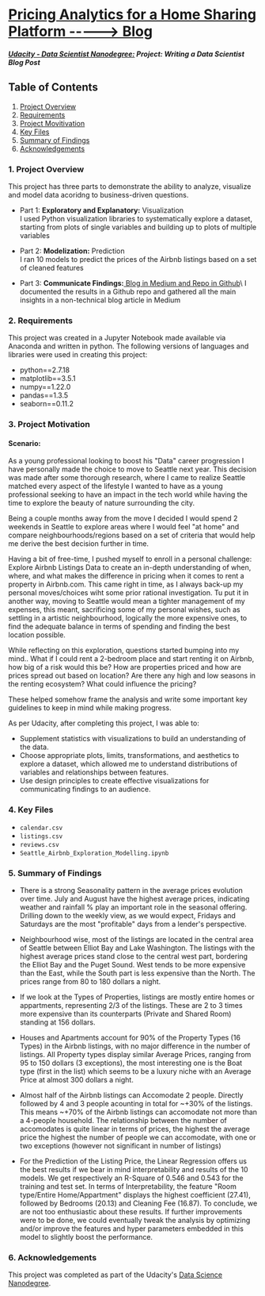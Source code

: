 # [Pricing Analytics for a Home Sharing Platform -----> Blog ](https://medium.com/@robinhocepied/how-to-set-your-next-airbnb-listing-price-smartly-589b49f97cf1)
#### [_Udacity - Data Scientist Nanodegree:_](https://www.udacity.com/school-of-data-science) _Project: Writing a Data Scientist Blog Post_
## Table of Contents

1. [Project Overview](#project)
2. [Requirements](#requirements)
3. [Project Movitivation](#motivation)
4. [Key Files](#files)
5. [Summary of Findings](#summary)
6. [Acknowledgements](#acknowledgements)

### 1. Project Overview<a id="project"></a>
This project has three parts to demonstrate the ability to analyze, visualize and model data acoridng to business-driven questions.

- Part 1: **Exploratory and Explanatory:** Visualization\
    I used Python visualization libraries to systematically explore a dataset, starting from plots of single variables and building up to plots of multiple variables
    
- Part 2: **Modelization:** Prediction\
    I ran 10 models to predict the prices of the Airbnb listings based on a set of cleaned features
    
- Part 3: **Communicate Findings:**[ Blog in Medium and Repo in Github](https://medium.com/@robinhocepied/how-to-set-your-next-airbnb-listing-price-smartly-589b49f97cf1)\ 
    I documented the results in a Github repo and gathered all the main insights in a non-technical blog article in Medium

### 2. Requirements<a id="requirements"></a>
This project was created in a Jupyter Notebook made available via Anaconda and written in python. 
The following versions of languages and libraries were used in creating this project:
- python==2.7.18
- matplotlib==3.5.1
- numpy==1.22.0
- pandas==1.3.5
- seaborn==0.11.2

### 3. Project Motivation<a id="motivation"></a>

#### Scenario:
As a young professional looking to boost his "Data" career progression I have personally made the choice to move to Seattle next year. This decision was made after some thorough research, where I came to realize Seattle matched every aspect of the lifestyle I wanted to have as a young professional seeking to have an impact in the tech world while having the time to explore the beauty of nature surrounding the city.

Being a couple months away from the move I decided I would spend 2 weekends in Seattle to explore areas where I would feel "at home" and compare neighbourhoods/regions based on a set of criteria that would help me derive the best decision further in time.

Having a bit of free-time, I pushed myself to enroll in a personal challenge: Explore Airbnb Listings Data to create an in-depth understanding of when, where, and what makes the difference in pricing when it comes to rent a property in Airbnb.com. This came right in time, as I always back-up my personal moves/choices wiht some prior rational investigation. Tu put it in another way, moving to Seattle would mean a tighter management of my expenses, this meant, sacrificing some of my personal wishes, such as settling in a artistic neighbourhood, logically the more expensive ones, to find the adequate balance in terms of spending and finding the best location possible.

While reflecting on this exploration, questions started bumping into my mind.. What if I could rent a 2-bedroom place and start renting it on Airbnb, how big of a risk would this be? How are properties priced and how are prices spread out based on location? Are there any high and low seasons in the renting ecosystem? What could influence the pricing?

These helped somehow frame the analysis and write some important key guidelines to keep in mind while making progress.

As per Udacity, after completing this project, I was able to:
- Supplement statistics with visualizations to build an understanding of the data.
- Choose appropriate plots, limits, transformations, and aesthetics to explore a dataset, which allowed me to understand distributions of variables and relationships between features.
- Use design principles to create effective visualizations for communicating findings to an audience.

### 4. Key Files<a id="files"></a>
- `calendar.csv`
- `listings.csv`
- `reviews.csv`
- `Seattle_Airbnb_Exploration_Modelling.ipynb`

    
### 5. Summary of Findings<a id="summary"></a>

- There is a strong Seasonality pattern in the average prices evolution over time. July and August have the highest average prices, indicating weather and rainfall % play an important role in the seasonal offering. Drilling down to the weekly view, as we would expect, Fridays and Saturdays are the most "profitable" days from a lender's perspective.

- Neighbourhood wise, most of the listings are located in the central area of Seattle between Elliot Bay and Lake Washington. The listings with the highest average prices stand close to the central west part, bordering the Elliot Bay and the Puget Sound. West tends to be more expensive than the East, while the South part is less expensive than the North. The prices range from 80 to 180 dollars a night.

- If we look at the Types of Properties, listings are mostly entire homes or appartments, representing 2/3 of the listings. These are 2 to 3 times more expensive than its counterparts (Private and Shared Room) standing at 156 dollars.

- Houses and Apartments account for 90% of the Property Types (16 Types) in the Airbnb listings, with no major difference in the number of listings. All Property types display similar Average Prices, ranging from 95 to 150 dollars (3 exceptions), the most interesting one is the Boat type (first in the list) which seems to be a luxury niche with an Average Price at almost 300 dollars a night.

- Almost half of the Airbnb listings can Accomodate 2 people. Directly followed by 4 and 3 people acounting in total for ~+30% of the listings. This means ~+70% of the Airbnb listings can accomodate not more than a 4-people household. The relationship between the number of accomodates is quite linear in terms of prices, the highest the average price the highest the number of people we can accomodate, with one or two exceptions (however not significant in number of listings)

- For the Prediction of the Listing Price, the Linear Regression offers us the best results if we bear in mind interpretability and results of the 10 models. We get respectively an R-Square of 0.546 and 0.543 for the training and test set. In terms of Interpretability, the feature "Room type/Entire Home/Appartment" displays the highest coefficient (27.41), followed by Bedrooms (20.13) and Cleaning Fee (16.87). To conclude, we are not too enthusiastic about these results. If further improvements were to be done, we could eventually tweak the analysis by optimizing and/or improve the features and hyper parameters embedded in this model to slightly boost the performance.




### 6. Acknowledgements<a id="acknowledgements"></a>
This project was completed as part of the Udacity's [Data Science Nanodegree](https://www.udacity.com/school-of-data-science).
